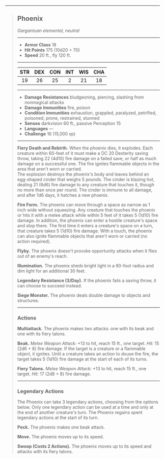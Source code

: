 ***
> ## Phoenix
> *Gargantuan elemental, neutral*
> 
> ***
> 
> - **Armor Class** 18
> - **Hit Points** 175 (10d20 + 70)
> - **Speed** 20 ft., fly 120 ft.
> 
> ***
> 
> |STR|DEX|CON|INT|WIS|CHA|
> |:---:|:---:|:---:|:---:|:---:|:---:|
> |19|26|25|2|21|18|
> 
> ***
> 
> - **Damage Resistances** bludgeoning, piercing, slashing from nonmagical attacks
> - **Damage Immunities** fire, poison
> - **Condition Immunities** exhaustion, grappled, paralyzed, petrified, poisoned, prone, restrained, stunned
> - **Senses** darkvision 60 ft., passive Perception 15
> - **Languages** —
> - **Challenge** 16 (15,000 xp)
> 
> ***
> 
> **Fiery Death and Rebirth.** When the phoenix dies, it explodes. Each creature within 60-feet of it must make a DC 20 Dexterity saving throw, taking 22 (4d10) fire damage on a failed save, or half as much damage on a successful one. The fire ignites flammable objects in the area that aren't worn or carried.  
> The explosion destroys the phoenix's body and leaves behind an egg-shaped cinder that weighs 5 pounds. The cinder is blazing hot, dealing 21 (6d6) fire damage to any creature that touches it, though no more than once per round. The cinder is immune to all damage, and after 1d6 days, it hatches a new phoenix.
> 
> **Fire Form.** The phoenix can move through a space as narrow as 1 inch wide without squeezing. Any creature that touches the phoenix or hits it with a melee attack while within 5 feet of it takes 5 (1d10) fire damage. In addition, the phoenix can enter a hostile creature's space and stop there. The first time it enters a creature's space on a turn, that creature takes 5 (1d10) fire damage. With a touch, the phoenix can also ignite flammable objects that aren't worn or carried (no action required).
> 
> **Flyby.** The phoenix doesn't provoke opportunity attacks when it flies out of an enemy's reach.
> 
> **Illumination.** The phoenix sheds bright light in a 60-foot radius and dim light for an additional 30 feet.
> 
> **Legendary Resistance (3/Day).** If the phoenix fails a saving throw, it can choose to succeed instead.
> 
> **Siege Monster.** The phoenix deals double damage to objects and structures.
> 
> ***
> 
> ### Actions
> **Multiattack.** The phoenix makes two attacks: one with its beak and one with its fiery talons.
> 
> **Beak.** *Melee Weapon Attack:* +13 to hit, reach 15 ft., one target. *Hit:* 15 (2d6 + 8) fire damage. If the target is a creature or a flammable object, it ignites. Until a creature takes an action to douse the fire, the target takes 5 (1d10) fire damage at the start of each of its turns.
> 
> **Fiery Talons.** *Melee Weapon Attack:* +13 to hit, reach 15 ft., one target. *Hit:* 17 (2d8 + 8) fire damage.
> 
> ***
> 
> ### Legendary Actions
> The Phoenix can take 3 legendary actions, choosing from the options below. Only one legendary action can be used at a time and only at the end of another creature's turn. The Phoenix regains spent legendary actions at the start of its turn.
> 
> **Peck.** The phoenix makes one beak attack.
> 
> **Move.** The phoenix moves up to its speed.
> 
> **Swoop (Costs 2 Actions).** The phoenix moves up to its speed and attacks with its fiery talons.